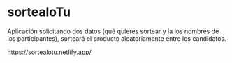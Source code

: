 # sortealoTu
Aplicación solicitando dos datos (qué quieres sortear y la los nombres de los participantes), sorteará el producto aleatoriamente entre los candidatos.

https://sortealotu.netlify.app/
